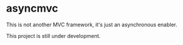 # asyncmvc
This is not another MVC framework, it's just an asynchronous enabler.

This project is still under development.
